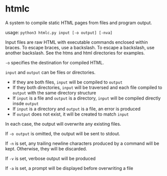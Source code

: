 # htmlc
A system to compile static HTML pages from files and program output.

usage: `python3 htmlc.py input [-o output] [-nva]`

Input files are raw HTML with executable commands enclosed within braces. To escape braces, use a backslash. To escape a backslash, use another backslash. See the htms and html directories for examples.

`-o` specifies the destination for compiled HTML.

`input` and `output` can be files or directories.

 - If they are both files, `input` will be compiled to `output`
 - If they both directories, `input` will be traversed and each file compiled to `output` with the same directory structure
 - If `input` is a file and `output` is a directory, `input` will be compiled directly insde `output`
 - If `input` is a directory and `output` is a file, an error is produced
 - If `output` does not exist, it will be created to match `input`

In each case, the output will overwrite any existing files.

If `-o output` is omitted, the output will be sent to stdout. 

If `-n` is set, any trailing newline characters produced by a command will be kept. Otherwise, they will be discarded.

If `-v` is set, verbose output will be produced

If `-a` is set, a prompt will be displayed before overwriting a file
